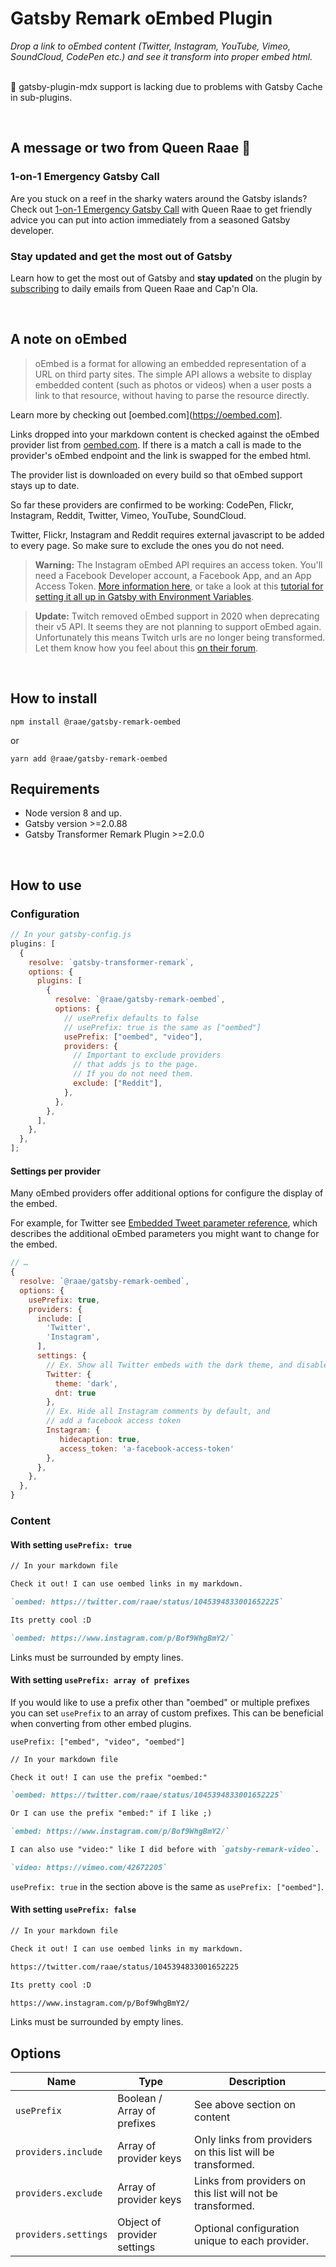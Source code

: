 # Gatsby Remark oEmbed Plugin

_Drop a link to oEmbed content (Twitter, Instagram, YouTube, Vimeo, SoundCloud, CodePen etc.) and see it transform into proper embed html._

&nbsp;  
🚨 gatsby-plugin-mdx support is lacking due to problems with Gatsby Cache in sub-plugins.

&nbsp;

## A message or two from Queen Raae 👑

### 1-on-1 Emergency Gatsby Call

Are you stuck on a reef in the sharky waters around the Gatsby islands? Check out [1-on-1 Emergency Gatsby Call](https://queen.raae.codes/gatsby-emergency/) with Queen Raae to get friendly advice you can put into action immediately from a seasoned Gatsby developer.

### Stay updated and get the most out of Gatsby

Learn how to get the most out of Gatsby and **stay updated** on the plugin by [subscribing](https://queen.raae.codes/emails/?utm_source=readme&utm_campaign=remark-oembed) to daily emails from Queen Raae and Cap'n Ola.

&nbsp;

## A note on oEmbed

> oEmbed is a format for allowing an embedded representation of a URL on third party sites. The simple API allows a website to display embedded content (such as photos or videos) when a user posts a link to that resource, without having to parse the resource directly.

Learn more by checking out [oembed.com](https://oembed.com].

Links dropped into your markdown content is checked against the oEmbed provider list from [oembed.com](https://oembed.com/#section7). If there is a match a call is made to the provider's oEmbed endpoint and the link is swapped for the embed html.

The provider list is downloaded on every build so that oEmbed support stays up to date.

So far these providers are confirmed to be working: CodePen, Flickr, Instagram, Reddit, Twitter, Vimeo, YouTube, SoundCloud.

Twitter, Flickr, Instagram and Reddit requires external javascript to be added to every page. So make sure to exclude the ones you do not need.

> **Warning:** The Instagram oEmbed API requires an access token. You'll need a Facebook Developer account, a Facebook App, and an App Access Token. [More information here](https://developers.facebook.com/docs/instagram/oembed), or take a look at this [tutorial for setting it all up in Gatsby with Environment Variables](https://phil.tech/2020/gatsby-instagram-oembed-failures/).

> **Update:** Twitch removed oEmbed support in 2020 when deprecating their v5 API. It seems they are not planning to support oEmbed again. Unfortunately this means Twitch urls are no longer being transformed. Let them know how you feel about this [on their forum](https://discuss.dev.twitch.tv/t/oembed-deprecation/24424/2).

&nbsp;

## How to install

`npm install @raae/gatsby-remark-oembed`

or

`yarn add @raae/gatsby-remark-oembed`

## Requirements

- Node version 8 and up.
- Gatsby version >=2.0.88
- Gatsby Transformer Remark Plugin >=2.0.0

&nbsp;

## How to use

### Configuration

```js
// In your gatsby-config.js
plugins: [
  {
    resolve: `gatsby-transformer-remark`,
    options: {
      plugins: [
        {
          resolve: `@raae/gatsby-remark-oembed`,
          options: {
            // usePrefix defaults to false
            // usePrefix: true is the same as ["oembed"]
            usePrefix: ["oembed", "video"],
            providers: {
              // Important to exclude providers
              // that adds js to the page.
              // If you do not need them.
              exclude: ["Reddit"],
            },
          },
        },
      ],
    },
  },
];
```

#### Settings per provider

Many oEmbed providers offer additional options for configure the display of the embed.

For example, for Twitter see [Embedded Tweet parameter reference](https://developer.twitter.com/en/docs/twitter-for-websites/embedded-tweets/guides/embedded-tweet-parameter-reference), which describes the additional oEmbed parameters you might want to change for the embed.

```js
// …
{
  resolve: `@raae/gatsby-remark-oembed`,
  options: {
    usePrefix: true,
    providers: {
      include: [
        'Twitter',
        'Instagram',
      ],
      settings: {
        // Ex. Show all Twitter embeds with the dark theme, and disables ad tracking
        Twitter: {
          theme: 'dark',
          dnt: true
        },
        // Ex. Hide all Instagram comments by default, and
        // add a facebook access token
        Instagram: {
           hidecaption: true,
           access_token: 'a-facebook-access-token'
        },
      },
    },
  },
}
```

### Content

#### With setting `usePrefix: true`

```md
// In your markdown file

Check it out! I can use oembed links in my markdown.

`oembed: https://twitter.com/raae/status/1045394833001652225`

Its pretty cool :D

`oembed: https://www.instagram.com/p/Bof9WhgBmY2/`
```

Links must be surrounded by empty lines.

#### With setting `usePrefix: array of prefixes`

If you would like to use a prefix other than "oembed" or multiple prefixes you can set `usePrefix` to an array of custom prefixes. This can be beneficial when converting from other embed plugins.

`usePrefix: ["embed", "video", "oembed"]`

```md
// In your markdown file

Check it out! I can use the prefix "oembed:"

`oembed: https://twitter.com/raae/status/1045394833001652225`

Or I can use the prefix "embed:" if I like ;)

`embed: https://www.instagram.com/p/Bof9WhgBmY2/`

I can also use "video:" like I did before with `gatsby-remark-video`.

`video: https://vimeo.com/42672205`
```

`usePrefix: true` in the section above is the same as `usePrefix: ["oembed"]`.

#### With setting `usePrefix: false`

```md
// In your markdown file

Check it out! I can use oembed links in my markdown.

https://twitter.com/raae/status/1045394833001652225

Its pretty cool :D

https://www.instagram.com/p/Bof9WhgBmY2/
```

Links must be surrounded by empty lines.

## Options

| Name                 | Type                        | Description                                                 |
| -------------------- | --------------------------- | ----------------------------------------------------------- |
| `usePrefix`          | Boolean / Array of prefixes | See above section on content                                |
| `providers.include`  | Array of provider keys      | Only links from providers on this list will be transformed. |
| `providers.exclude`  | Array of provider keys      | Links from providers on this list will not be transformed.  |
| `providers.settings` | Object of provider settings | Optional configuration unique to each provider.             |
